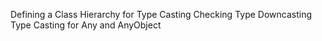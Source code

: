 Defining a Class Hierarchy for Type Casting
Checking Type
Downcasting
Type Casting for Any and AnyObject
